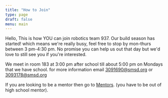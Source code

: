 ```yaml
---
title: "How to Join"
type: page
draft: false
menu: main
---
```


Hello, This is how YOU can join robotics team 937.
Our build season has started! which means we're really busy, feel free to stop by mon-thurs between 3 pm-4:30 pm. No promise you can help us out that day but we'd love to still see you if you're interested.

We meet in room 183 at 3:00 pm after school till about 5:00 pm on Mondays that we have school.
for more information email 3091690@smsd.org or 3093178@smsd.org 

If you are looking to be a mentor then go to [Mentors](/sponsors/mentors). (you have to be out of high school
mentor).
